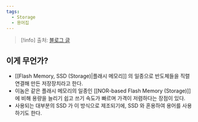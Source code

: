 ```yaml
---
tags:
  - Storage
  - 용어집
---
```

> [!info] 출처: [블로그 글](https://metar.tistory.com/entry/NAND-flash%EB%9E%80-%EB%AC%B4%EC%97%87%EC%9D%B8%EA%B0%80)

## 이게 무언가?

- [[Flash Memory, SSD (Storage)|플래시 메모리]] 의 일종으로 반도체들을 직렬 연결해 만든 저장장치라고 한다.
- 이놈은 같은 플래시 메모리의 일종인 [[NOR-based Flash Memory (Storage)]] 에 비해 용량을 늘리기 쉽고 쓰기 속도가 빠르며 가격이 저렴하다는 장점이 있다.
- 사용되는 대부분의 SSD 가 이 방식으로 제조되기에, SSD 와 혼용하여 용어를 사용하기도 한다.